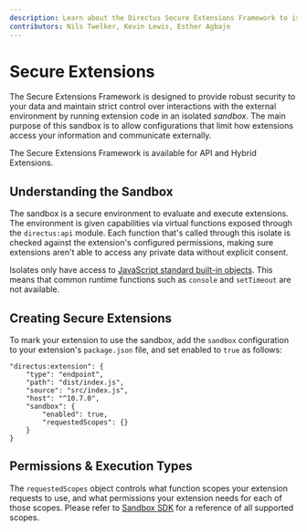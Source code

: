 ```yaml
---
description: Learn about the Directus Secure Extensions Framework to isolate and build trust in your extensions.
contributors: Nils Twelker, Kevin Lewis, Esther Agbaje
---
```


# Secure Extensions

The Secure Extensions Framework is designed to provide robust security to your data and maintain strict control over
interactions with the external environment by running extension code in an isolated _sandbox_. The main purpose of this
sandbox is to allow configurations that limit how extensions access your information and communicate externally.

The Secure Extensions Framework is available for API and Hybrid Extensions.

## Understanding the Sandbox

The sandbox is a secure environment to evaluate and execute extensions. The environment is given capabilities via
virtual functions exposed through the `directus:api` module. Each function that's called through this isolate is checked
against the extension's configured permissions, making sure extensions aren't able to access any private data without
explicit consent.

Isolates only have access to
[JavaScript standard built-in objects](https://developer.mozilla.org/en-US/docs/Web/JavaScript/Reference/Global_Objects).
This means that common runtime functions such as `console` and `setTimeout` are not available.

## Creating Secure Extensions

To mark your extension to use the sandbox, add the `sandbox` configuration to your extension's `package.json` file, and
set enabled to `true` as follows:

```json{6-9}
"directus:extension": {
	"type": "endpoint",
	"path": "dist/index.js",
	"source": "src/index.js",
	"host": "^10.7.0",
	"sandbox": {
		"enabled": true,
		"requestedScopes": {}
	}
}
```

## Permissions & Execution Types

The `requestedScopes` object controls what function scopes your extension requests to use, and what permissions your
extension needs for each of those scopes. Please refer to [Sandbox SDK](/extensions/sandbox/sandbox-sdk) for a
reference of all supported scopes.
